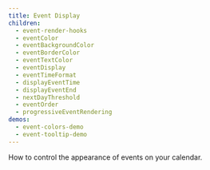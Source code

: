 ```yaml
---
title: Event Display
children:
  - event-render-hooks
  - eventColor
  - eventBackgroundColor
  - eventBorderColor
  - eventTextColor
  - eventDisplay
  - eventTimeFormat
  - displayEventTime
  - displayEventEnd
  - nextDayThreshold
  - eventOrder
  - progressiveEventRendering
demos:
  - event-colors-demo
  - event-tooltip-demo
---
```


How to control the appearance of events on your calendar.
